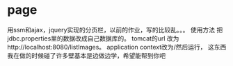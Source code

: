 # page
用ssm和ajax，jquery实现的分页栏，以前的作业，写的比较乱。。。
使用方法
把jdbc.properties里的数据改成自己数据库的。
tomcat的url 改为http://localhost:8080/listImages。 application context改为/然后运行，
这东西我在做的时候碰了许多壁基本是边做边学，希望能帮到你吧
